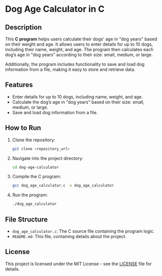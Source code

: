 # Dog Age Calculator in C

## Description

This **C program** helps users calculate their dogs' age in "dog years" based on their weight and age. It allows users to enter details for up to 10 dogs, including their name, weight, and age. The program then calculates each dog’s age in "dog years" according to their size: small, medium, or large.

Additionally, the program includes functionality to save and load dog information from a file, making it easy to store and retrieve data.

## Features
- Enter details for up to 10 dogs, including name, weight, and age.
- Calculate the dog’s age in "dog years" based on their size: small, medium, or large.
- Save and load dog information from a file.

## How to Run

1. Clone the repository:
    ```bash
    git clone <repository_url>
    ```

2. Navigate into the project directory:
    ```bash
    cd dog-age-calculator
    ```

3. Compile the C program:
    ```bash
    gcc dog_age_calculator.c -o dog_age_calculator
    ```

4. Run the program:
    ```bash
    ./dog_age_calculator
    ```

## File Structure

- `dog_age_calculator.c`: The C source file containing the program logic.
- `README.md`: This file, containing details about the project.

## License

This project is licensed under the MIT License - see the [LICENSE](LICENSE) file for details.
